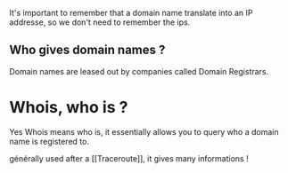 It's important to remember that a domain name translate into an IP addresse, so we don't need to remember the ips.

## Who gives domain names ?
Domain names are leased out by companies called Domain Registrars.

# Whois, who is ?
Yes Whois means who is, it essentially allows you to query who a domain name is registered to.

générally used after a [[Traceroute]], it gives many informations !

